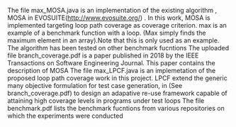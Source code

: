 
 
The file max_MOSA.java is an implementation of the existing algorithm , MOSA in EVOSUITE(http://www.evosuite.org/) . In this work, MOSA is implemented targeting loop path coverage as coverage 
criterion. max is an example of a benchmark function with a loop. (Max simply finds the maximum element in an array).Note that this is only used as an example. The algorithm has been tested on other benchmark fucntions
The uploaded file branch_coverage.pdf is a paper published in 2018 by the IEEE Transactions on Software Engineering Journal. This paper contains the description of MOSA
The file max_LPCF.java is an implemetation of the proposed loop path coverage work in this project. LPCF extend the generic
many objective formulation for test case generation, in (See branch_coverage.pdf) to design an adapative re-use framework capable of attaining
high coverage levels in programs under test loops
The file benchmark.pdf lists the benchmark fucntions from various repositories on which the experiments were conducted
